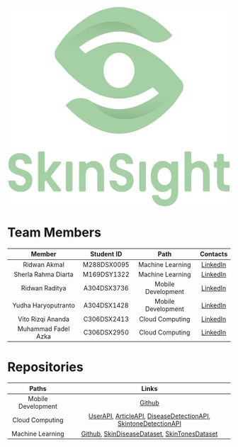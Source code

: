 <p align="center"> <img src="SkinSight.png" width="500" height="450" /> </p>

# Team Members

|            Member           				| Student ID |        Path        |                                                       Contacts                                                      |
| :---------------------------------------: | :--------: | :----------------: | :-----------------------------------------------------------------------------------------------------------------: |
|        Ridwan Akmal        | M288DSX0095 |  Machine Learning  |        [LinkedIn](https://www.linkedin.com/in/ridwan-akmal/)           |
|      			Sherla Rahma Diarta     	        | M169DSY1322 |  Machine Learning  |      [LinkedIn](https://www.linkedin.com/in/sherla-rahma-diarta/)|
|     Ridwan Raditya     | A304DSX3736 | Mobile Development |     [LinkedIn](https://www.linkedin.com/in/ridwan-raditya/)           |
|      Yudha Haryoputranto     | A304DSX1428 | Mobile Development |     [LinkedIn](https://www.linkedin.com/in/yudha-haryoputranto/)|
|     Vito Rizqi Ananda     | C306DSX2413 |   Cloud Computing  |              [LinkedIn](https://www.linkedin.com/in/vito-rizqi-ananda/)|
| Muhammad Fadel Azka | C306DSX2950 |   Cloud Computing  |     [LinkedIn](https://www.linkedin.com/in/m-fadel-azka/)|

# Repositories

| Paths | Links |
| :---: | :---: |
| Mobile Development | [Github](https://github.com/yudhah52/Skin-Sight-Apps.git) |
|  Cloud Computing  |  [UserAPI](https://github.com/vitoananda/SkinSight-User-API), [ArticleAPI](https://github.com/fadel20azka/SkinSight-Article-API), [DiseaseDetectionAPI](https://github.com/vitoananda/SkinSight-disease-detection-API.git), [SkintoneDetectionAPI](https://github.com/vitoananda/SkinSight-tone-detection-API.git)  |
|   Machine Learning  |   [Github]( https://github.com/RidwendDev/DeepLearningPro-SkinSight), [SkinDiseaseDataset](https://www.kaggle.com/datasets/kmader/skin-cancer-mnist-ham10000), [SkinTonesDataset](https://www.kaggle.com/datasets/sherlard/mst-dataset)  |

